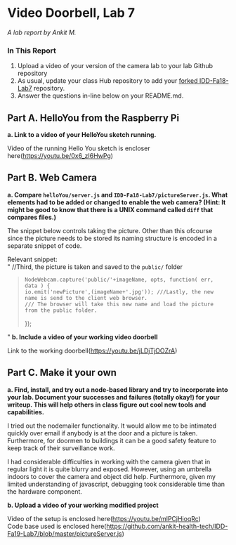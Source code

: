 # Video Doorbell, Lab 7

*A lab report by Ankit M.*

### In This Report

1. Upload a video of your version of the camera lab to your lab Github repository
1. As usual, update your class Hub repository to add your [forked IDD-Fa18-Lab7](/FAR-Lab/IDD-Fa18-Lab7) repository.
1. Answer the questions in-line below on your README.md.

## Part A. HelloYou from the Raspberry Pi

**a. Link to a video of your HelloYou sketch running.**

Video of the running Hello You sketch is encloser here(https://youtu.be/0x6_zI6HwPg)

## Part B. Web Camera

**a. Compare `helloYou/server.js` and `IDD-Fa18-Lab7/pictureServer.js`. What elements had to be added or changed to enable the web camera? (Hint: It might be good to know that there is a UNIX command called `diff` that compares files.)**

The snippet below controls taking the picture. Other than this ofcourse since the picture needs to be stored its naming structure is encoded in a separate snippet of code.

Relevant snippet: <br>
"
 //Third, the picture is  taken and saved to the `public/` folder
>     NodeWebcam.capture('public/'+imageName, opts, function( err, data ) {
>     io.emit('newPicture',(imageName+'.jpg')); ///Lastly, the new name is send to the client web browser.
>     /// The browser will take this new name and load the picture from the public folder.
>   });

"
**b. Include a video of your working video doorbell**

Link to the working doorbell(https://youtu.be/jLDjTjOOZrA)

## Part C. Make it your own

**a. Find, install, and try out a node-based library and try to incorporate into your lab. Document your successes and failures (totally okay!) for your writeup. This will help others in class figure out cool new tools and capabilities.**

I tried out the nodemailer functionality. It would allow me to be intimated quickly over email if anybody is at the door and a picture is taken. Furthermore, for doormen to buildings it can be a good safety feature to keep track of their surveillance work. 

I had considerable difficulties in working with the camera given that in regular light it is quite blurry and exposed. However, using an umbrella indoors to cover the camera and object did help. Furthermore, given my limited understanding of javascript, debugging took considerable time than the hardware component.


**b. Upload a video of your working modified project**

Video of the setup is enclosed here(https://youtu.be/mlPCjHioqRc)<br>
Code base used is enclosed here(https://github.com/ankit-health-tech/IDD-Fa19-Lab7/blob/master/pictureServer.js)
